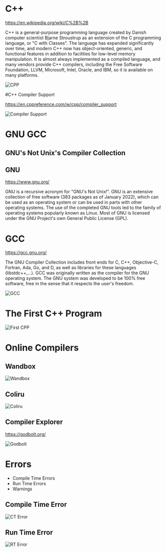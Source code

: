 # C++

https://en.wikipedia.org/wiki/C%2B%2B

C++ is a general-purpose programming language created by Danish computer scientist Bjarne Stroustrup as an extension of the C programming language, or "C with Classes". The language has expanded significantly over time, and modern C++ now has object-oriented, generic, and functional features in addition to facilities for low-level memory manipulation. It is almost always implemented as a compiled language, and many vendors provide C++ compilers, including the Free Software Foundation, LLVM, Microsoft, Intel, Oracle, and IBM, so it is available on many platforms.

![CPP](cpp.png)

#C++ Compiler Support

https://en.cppreference.com/w/cpp/compiler_support

![Compiler Support](compiler-support.png)

# GNU GCC

## GNU's Not Unix's Compiler Collection

## GNU

https://www.gnu.org/

GNU is a recursive acronym for "GNU's Not Unix!". GNU is an extensive collection of free software (383 packages as of January 2022), which can be used as an operating system or can be used in parts with other operating systems. The use of the completed GNU tools led to the family of operating systems popularly known as Linux. Most of GNU is licensed under the GNU Project's own General Public License (GPL).

# GCC

https://gcc.gnu.org/

The GNU Compiler Collection includes front ends for C, C++, Objective-C, Fortran, Ada, Go, and D, as well as libraries for these languages (libstdc++,...). GCC was originally written as the compiler for the GNU operating system. The GNU system was developed to be 100% free software, free in the sense that it respects the user's freedom.

![GCC](gcc.png)

# The First C++ Program

![First CPP](first-cpp.png)

# Online Compilers

## Wandbox

![Wandbox](wandbox.png)

## Coliru

![Coliru](coliru.png)

## Compiler Explorer

https://godbolt.org/

![Godbolt](godbolt.png)

# Errors

- Compile Time Errors
- Run Time Errors
- Warnings

## Compile Time Error
![CT Error](compile-time-error.png)

## Run Time Error
![RT Error](run-time-error.png)